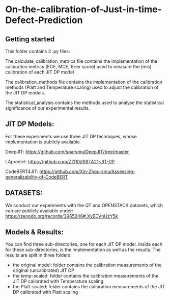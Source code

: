 # On-the-calibration-of-Just-in-time-Defect-Prediction

## Getting started

This folder contains 3 .py files:

The calculate_calibration_metrics file contains the implementation of the calibration metrics (ECE, MCE, Brier score) used to measure the (mis) calibration of each JIT DP model

The calibration_methods file contains the implementation of the calibration methods (Platt and Temperature scaling) used to adjust the calibration of the JIT DP models.

The statistical_analysis contains the methods used to analyse the statistical significance of our experimental results.

## JIT DP Models:
For these experiments we use three JIT DP techniques, whose implementation is publicly available

DeepJIT: https://github.com/soarsmu/DeepJIT/tree/master

LApredict: https://github.com/ZZR0/ISSTA21-JIT-DP

CodeBERT4JIT: https://github.com/Xin-Zhou-smu/Assessing-generalizability-of-CodeBERT

## DATASETS:

We conduct our experiments with the QT and OPENSTACK datasets, which can are publicly available under: https://zenodo.org/records/3965246#.XyEDVnUzY5k


## Models & Results:
You can find three sub-directories, one for each JIT DP model.
Inside each for these sub-directories, is the implementation as well as the results.
The results are split in three folders:
- the original model: folder contains the calibration measurements of the original (uncalibrated) JIT DP
- the temp-scaled: folder contains the calibration measurements of the JIT DP calibrated with Temperature scaling
- the Platt-scaled: folder contains the calibration measurements of the JIT DP calibrated with Platt scaling
